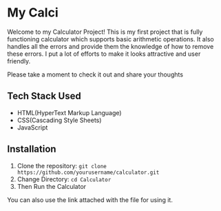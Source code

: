 # My Calci

Welcome to my Calculator Project! This is my first project that is fully functioning calculator which supports basic arithmetic operations. It also handles all the errors and provide them the knowledge of how to remove these errors. I put a lot of efforts to make it looks attractive and user friendly.

Please take a moment to check it out and share your thoughts


## Tech Stack Used
- HTML(HyperText Markup Language)
- CSS(Cascading Style Sheets)
- JavaScript
  

## Installation
1. Clone the repository:
        ```
        git clone https://github.com/yourusername/calculator.git
        ```
2. Change Directory:
        ```
        cd Calculator
        ```
3. Then Run the Calculator


You can also use the link attached with the file for using it.
